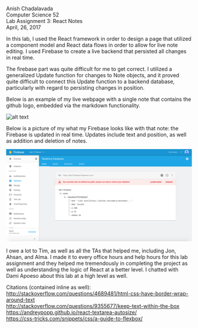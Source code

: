 Anish Chadalavada  
Computer Science 52  
Lab Assignment 3: React Notes  
April, 26, 2017

In this lab, I used the React framework in order to design a page that utilized a component model and React data flows in order to allow for live note editing. I used Firebase to create a live backend that persisted all changes in real time.

The firebase part was quite difficult for me to get correct. I utilized a generalized Update function for changes to Note objects, and it proved quite difficult to connect this Update function to a backend database, particularly with regard to persisting changes in position.

Below is an example of my live webpage with a single note that contains the github logo, embedded via the markdown functionality.

![alt text](./pic1.jpg)

Below is a picture of my what my Firebase looks like with that note: the Firebase is updated in real time. Updates include text and position, as well as addition and deletion of notes.

![alt text](./pic2.jpg)

I owe a lot to Tim, as well as all the TAs that helped me, including Jon, Ahsan, and Alma. I made it to every office hours and help hours for this lab assignment and they helped me tremendously in completing the project as well as understanding the logic of React at a better level. I chatted with Dami Apoeso about this lab at a high level as well.

Citations (contained inline as well):
http://stackoverflow.com/questions/4689481/html-css-have-border-wrap-around-text  
http://stackoverflow.com/questions/9355677/keep-text-within-the-box  
https://andreypopp.github.io/react-textarea-autosize/  
https://css-tricks.com/snippets/css/a-guide-to-flexbox/

